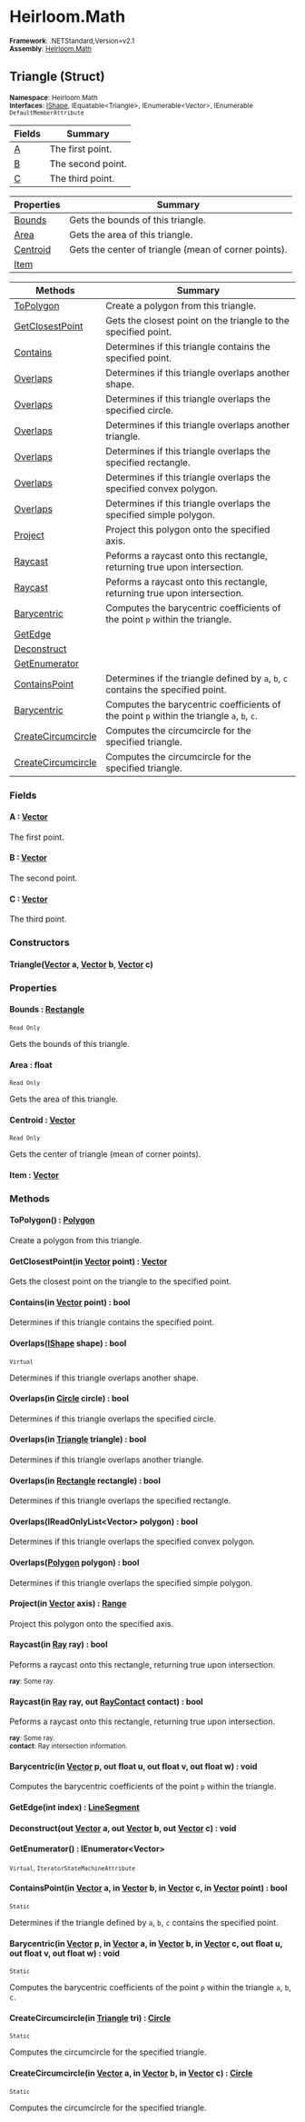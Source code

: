 # Heirloom.Math

<small>**Framework**: .NETStandard,Version=v2.1</small>  
<small>**Assembly**: [Heirloom.Math](../Heirloom.Math/Heirloom.Math.md)</small>  

## Triangle (Struct)
<small>**Namespace**: Heirloom.Math</small>  
<small>**Interfaces**: [IShape](Heirloom.Math.IShape.md), IEquatable\<Triangle>, IEnumerable\<Vector>, IEnumerable</small>  
<small>`DefaultMemberAttribute`</small>

| Fields          | Summary           |
|-----------------|-------------------|
| [A](#ACDCAB7DD) | The first point.  |
| [B](#BCDCAB7E0) | The second point. |
| [C](#CCDCAB7DF) | The third point.  |

| Properties               | Summary                                              |
|--------------------------|------------------------------------------------------|
| [Bounds](#BOUBCFE829)    | Gets the bounds of this triangle.                    |
| [Area](#ARE9F5286F)      | Gets the area of this triangle.                      |
| [Centroid](#CENE921BA8E) | Gets the center of triangle (mean of corner points). |
| [Item](#ITE8B5A2F95)     |                                                      |

| Methods                            | Summary                                                                                   |
|------------------------------------|-------------------------------------------------------------------------------------------|
| [ToPolygon](#TOP74E314EF)          | Create a polygon from this triangle.                                                      |
| [GetClosestPoint](#GETDAC09B5B)    | Gets the closest point on the triangle to the specified point.                            |
| [Contains](#CON33387C1A)           | Determines if this triangle contains the specified point.                                 |
| [Overlaps](#OVE450AB809)           | Determines if this triangle overlaps another shape.                                       |
| [Overlaps](#OVEE125CFD7)           | Determines if this triangle overlaps the specified circle.                                |
| [Overlaps](#OVEB6714E43)           | Determines if this triangle overlaps another triangle.                                    |
| [Overlaps](#OVE5BEF9A70)           | Determines if this triangle overlaps the specified rectangle.                             |
| [Overlaps](#OVE89F258A7)           | Determines if this triangle overlaps the specified convex polygon.                        |
| [Overlaps](#OVE90B1A9F6)           | Determines if this triangle overlaps the specified simple polygon.                        |
| [Project](#PRODD6295AA)            | Project this polygon onto the specified axis.                                             |
| [Raycast](#RAYACE7FDBA)            | Peforms a raycast onto this rectangle, returning true upon intersection.                  |
| [Raycast](#RAY4B66C4A9)            | Peforms a raycast onto this rectangle, returning true upon intersection.                  |
| [Barycentric](#BAR12B7451)         | Computes the barycentric coefficients of the point `p` within the triangle.               |
| [GetEdge](#GETDC025800)            |                                                                                           |
| [Deconstruct](#DEC6E47A108)        |                                                                                           |
| [GetEnumerator](#GETE15EECC3)      |                                                                                           |
| [ContainsPoint](#CONBCA85FE8)      | Determines if the triangle defined by `a`, `b`, `c` contains the specified point.         |
| [Barycentric](#BARD70755F5)        | Computes the barycentric coefficients of the point `p` within the triangle `a`, `b`, `c`. |
| [CreateCircumcircle](#CRE786283F6) | Computes the circumcircle for the specified triangle.                                     |
| [CreateCircumcircle](#CRE92BAA96D) | Computes the circumcircle for the specified triangle.                                     |

### Fields

#### <a name="ACDCAB7DD"></a>A : [Vector](Heirloom.Math.Vector.md)

The first point.

#### <a name="BCDCAB7E0"></a>B : [Vector](Heirloom.Math.Vector.md)

The second point.

#### <a name="CCDCAB7DF"></a>C : [Vector](Heirloom.Math.Vector.md)

The third point.

### Constructors

#### Triangle([Vector](Heirloom.Math.Vector.md) a, [Vector](Heirloom.Math.Vector.md) b, [Vector](Heirloom.Math.Vector.md) c)

### Properties

#### <a name="BOUBCFE829"></a>Bounds : [Rectangle](Heirloom.Math.Rectangle.md)

<small>`Read Only`</small>

Gets the bounds of this triangle.

#### <a name="ARE9F5286F"></a>Area : float

<small>`Read Only`</small>

Gets the area of this triangle.

#### <a name="CENE921BA8E"></a>Centroid : [Vector](Heirloom.Math.Vector.md)

<small>`Read Only`</small>

Gets the center of triangle (mean of corner points).

#### <a name="ITE8B5A2F95"></a>Item : [Vector](Heirloom.Math.Vector.md)


### Methods

#### <a name="TOP74E314EF"></a>ToPolygon() : [Polygon](Heirloom.Math.Polygon.md)

Create a polygon from this triangle.

#### <a name="GETDAC09B5B"></a>GetClosestPoint(in [Vector](Heirloom.Math.Vector.md) point) : [Vector](Heirloom.Math.Vector.md)

Gets the closest point on the triangle to the specified point.


#### <a name="CON33387C1A"></a>Contains(in [Vector](Heirloom.Math.Vector.md) point) : bool

Determines if this triangle contains the specified point.


#### <a name="OVE450AB809"></a>Overlaps([IShape](Heirloom.Math.IShape.md) shape) : bool
<small>`Virtual`</small>

Determines if this triangle overlaps another shape.


#### <a name="OVEE125CFD7"></a>Overlaps(in [Circle](Heirloom.Math.Circle.md) circle) : bool

Determines if this triangle overlaps the specified circle.


#### <a name="OVEB6714E43"></a>Overlaps(in [Triangle](Heirloom.Math.Triangle.md) triangle) : bool

Determines if this triangle overlaps another triangle.


#### <a name="OVE5BEF9A70"></a>Overlaps(in [Rectangle](Heirloom.Math.Rectangle.md) rectangle) : bool

Determines if this triangle overlaps the specified rectangle.


#### <a name="OVE89F258A7"></a>Overlaps(IReadOnlyList\<Vector> polygon) : bool

Determines if this triangle overlaps the specified convex polygon.


#### <a name="OVE90B1A9F6"></a>Overlaps([Polygon](Heirloom.Math.Polygon.md) polygon) : bool

Determines if this triangle overlaps the specified simple polygon.


#### <a name="PRODD6295AA"></a>Project(in [Vector](Heirloom.Math.Vector.md) axis) : [Range](Heirloom.Math.Range.md)

Project this polygon onto the specified axis.


#### <a name="RAYACE7FDBA"></a>Raycast(in [Ray](Heirloom.Math.Ray.md) ray) : bool

Peforms a raycast onto this rectangle, returning true upon intersection.

<small>**ray**: <param name="ray">Some ray.</param></small>  

#### <a name="RAY4B66C4A9"></a>Raycast(in [Ray](Heirloom.Math.Ray.md) ray, out [RayContact](Heirloom.Math.RayContact.md) contact) : bool

Peforms a raycast onto this rectangle, returning true upon intersection.

<small>**ray**: <param name="ray">Some ray.</param></small>  
<small>**contact**: <param name="contact">Ray intersection information.</param></small>  

#### <a name="BAR12B7451"></a>Barycentric(in [Vector](Heirloom.Math.Vector.md) p, out float u, out float v, out float w) : void

Computes the barycentric coefficients of the point `p` within the triangle.


#### <a name="GETDC025800"></a>GetEdge(int index) : [LineSegment](Heirloom.Math.LineSegment.md)


#### <a name="DEC6E47A108"></a>Deconstruct(out [Vector](Heirloom.Math.Vector.md) a, out [Vector](Heirloom.Math.Vector.md) b, out [Vector](Heirloom.Math.Vector.md) c) : void


#### <a name="GETE15EECC3"></a>GetEnumerator() : IEnumerator\<Vector>
<small>`Virtual`, `IteratorStateMachineAttribute`</small>

#### <a name="CONBCA85FE8"></a>ContainsPoint(in [Vector](Heirloom.Math.Vector.md) a, in [Vector](Heirloom.Math.Vector.md) b, in [Vector](Heirloom.Math.Vector.md) c, in [Vector](Heirloom.Math.Vector.md) point) : bool
<small>`Static`</small>

Determines if the triangle defined by `a`, `b`, `c` contains the specified point.


#### <a name="BARD70755F5"></a>Barycentric(in [Vector](Heirloom.Math.Vector.md) p, in [Vector](Heirloom.Math.Vector.md) a, in [Vector](Heirloom.Math.Vector.md) b, in [Vector](Heirloom.Math.Vector.md) c, out float u, out float v, out float w) : void
<small>`Static`</small>

Computes the barycentric coefficients of the point `p` within the triangle `a`, `b`, `c`.


#### <a name="CRE786283F6"></a>CreateCircumcircle(in [Triangle](Heirloom.Math.Triangle.md) tri) : [Circle](Heirloom.Math.Circle.md)
<small>`Static`</small>

Computes the circumcircle for the specified triangle.


#### <a name="CRE92BAA96D"></a>CreateCircumcircle(in [Vector](Heirloom.Math.Vector.md) a, in [Vector](Heirloom.Math.Vector.md) b, in [Vector](Heirloom.Math.Vector.md) c) : [Circle](Heirloom.Math.Circle.md)
<small>`Static`</small>

Computes the circumcircle for the specified triangle.


